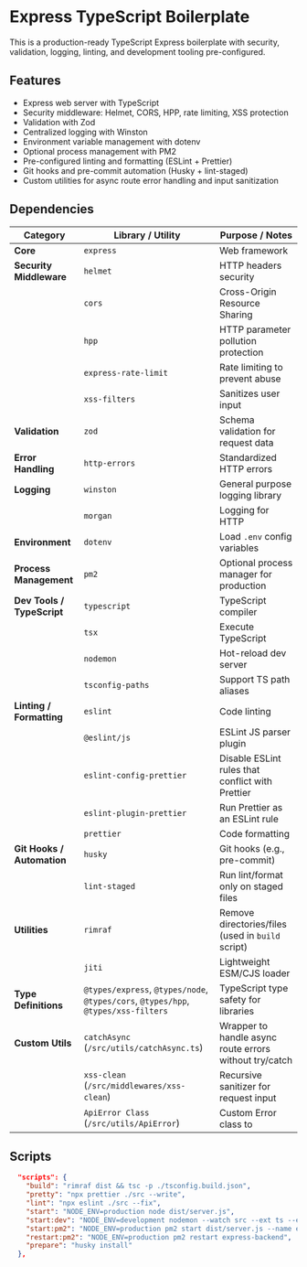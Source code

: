
# Express TypeScript Boilerplate

This is a production-ready TypeScript Express boilerplate with security, validation, logging, linting, and development tooling pre-configured.

## Features

- Express web server with TypeScript
- Security middleware: Helmet, CORS, HPP, rate limiting, XSS protection
- Validation with Zod
- Centralized logging with Winston
- Environment variable management with dotenv
- Optional process management with PM2
- Pre-configured linting and formatting (ESLint + Prettier)
- Git hooks and pre-commit automation (Husky + lint-staged)
- Custom utilities for async route error handling and input sanitization

## Dependencies

| Category | Library / Utility | Purpose / Notes |
|----------|-----------------|----------------|
| **Core** | `express` | Web framework |
| **Security Middleware** | `helmet` | HTTP headers security |
|  | `cors` | Cross-Origin Resource Sharing |
|  | `hpp` | HTTP parameter pollution protection |
|  | `express-rate-limit` | Rate limiting to prevent abuse |
|  | `xss-filters` | Sanitizes user input |
| **Validation** | `zod` | Schema validation for request data |
| **Error Handling** | `http-errors` | Standardized HTTP errors |
| **Logging** | `winston` | General purpose logging library |
|  | `morgan` | Logging for HTTP |
| **Environment** | `dotenv` | Load `.env` config variables |
| **Process Management** | `pm2` | Optional process manager for production |
| **Dev Tools / TypeScript** | `typescript` | TypeScript compiler |
|  | `tsx` | Execute TypeScript |
|  | `nodemon` | Hot-reload dev server |
|  | `tsconfig-paths` | Support TS path aliases |
| **Linting / Formatting** | `eslint` | Code linting |
|  | `@eslint/js` | ESLint JS parser plugin |
|  | `eslint-config-prettier` | Disable ESLint rules that conflict with Prettier |
|  | `eslint-plugin-prettier` | Run Prettier as an ESLint rule |
|  | `prettier` | Code formatting |
| **Git Hooks / Automation** | `husky` | Git hooks (e.g., pre-commit) |
|  | `lint-staged` | Run lint/format only on staged files |
| **Utilities** | `rimraf` | Remove directories/files (used in `build` script) |
|  | `jiti` | Lightweight ESM/CJS loader |
| **Type Definitions** | `@types/express`, `@types/node`, `@types/cors`, `@types/hpp`, `@types/xss-filters` | TypeScript type safety for libraries |
| **Custom Utils** | `catchAsync` (`/src/utils/catchAsync.ts`) | Wrapper to handle async route errors without try/catch |
|  | `xss-clean` (`/src/middlewares/xss-clean`) | Recursive sanitizer for request input |
|  | `ApiError Class` (`/src/utils/ApiError`) | Custom Error class to |

## Scripts

```json
  "scripts": {
    "build": "rimraf dist && tsc -p ./tsconfig.build.json",
    "pretty": "npx prettier ./src --write",
    "lint": "npx eslint ./src --fix",
    "start": "NODE_ENV=production node dist/server.js",
    "start:dev": "NODE_ENV=development nodemon --watch src --ext ts --exec tsx src/server.ts",
    "start:pm2": "NODE_ENV=production pm2 start dist/server.js --name express-backend",
    "restart:pm2": "NODE_ENV=production pm2 restart express-backend",
    "prepare": "husky install"
  },
  ```
